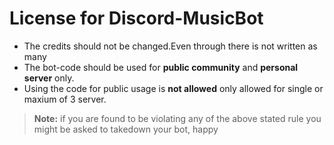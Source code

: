 # License for Discord-MusicBot

- The credits should not be changed.Even through there is not written as many
- The bot-code should be used for **public community** and **personal server** only.
- Using the code for public usage is **not allowed** only allowed for single or maxium of 3 server.

> **Note:** if you are found to be violating any of the above stated rule you might be asked to takedown your bot, happy
